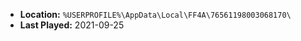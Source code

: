 * **Location:** `%USERPROFILE%\AppData\Local\FF4A\76561198003068170\`
* **Last Played:** 2021-09-25
